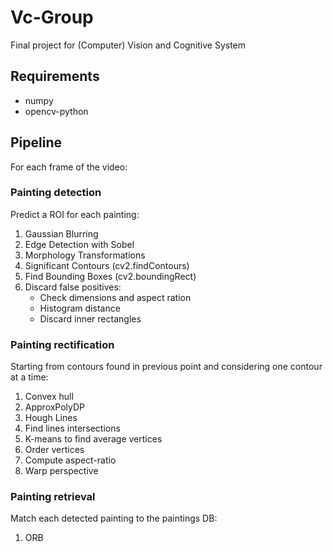 # Vc-Group
Final project for (Computer) Vision and Cognitive System

## Requirements
- numpy
- opencv-python

## Pipeline

For each frame of the video:

### Painting detection
Predict a ROI for each painting:
1. Gaussian Blurring
2. Edge Detection with Sobel
3. Morphology Transformations
4. Significant Contours (cv2.findContours)
5. Find Bounding Boxes (cv2.boundingRect)
6. Discard false positives:
   - Check dimensions and aspect ration
   - Histogram distance
   - Discard inner rectangles

### Painting rectification
Starting from contours found in previous point and considering one contour at a time:
1. Convex hull
2. ApproxPolyDP
3. Hough Lines
4. Find lines intersections
5. K-means to find average vertices
6. Order vertices
7. Compute aspect-ratio
8. Warp perspective

### Painting retrieval
Match each detected painting to the paintings DB:
1. ORB